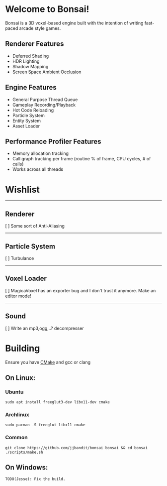 # Welcome to Bonsai!

Bonsai is a 3D voxel-based engine built with the intention of writing
fast-paced arcade style games.



## Renderer Features

* Deferred Shading
* HDR Lighting
* Shadow Mapping
* Screen Space Ambient Occlusion

## Engine Features

* General Purpose Thread Queue
* Gameplay Recording/Playback
* Hot Code Reloading
* Particle System
* Entity System
* Asset Loader

## Performance Profiler Features

* Memory allocation tracking
* Call graph tracking per frame (routine % of frame, CPU cycles, # of calls)
* Works across all threads

# Wishlist


-------------------------------------------------------------------------------
## Renderer

[ ] Some sort of Anti-Aliasing

-------------------------------------------------------------------------------
## Particle System

[ ] Turbulance

-------------------------------------------------------------------------------
## Voxel Loader

[ ] MagicaVoxel has an exporter bug and I don't trust it anymore.  Make an
editor mode!

-------------------------------------------------------------------------------
## Sound

[ ] Write an mp3,ogg,..? decompresser



# Building
Ensure you have [CMake](https://cmake.org/download) and gcc or clang

## On Linux:

### Ubuntu
`sudo apt install freeglut3-dev libx11-dev cmake`

### Archlinux
`sudo pacman -S freeglut libx11 cmake`

### Common

```
git clone https://github.com/jjbandit/bonsai bonsai && cd bonsai
./scripts/make.sh
```

## On Windows:
```
TODO(Jesse): Fix the build.
```

